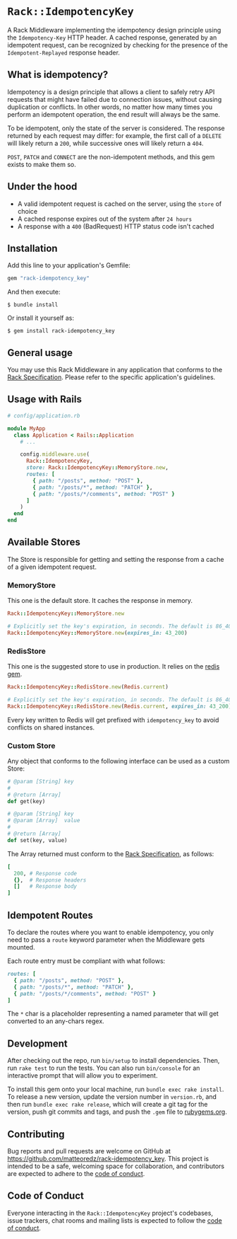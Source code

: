 # `Rack::IdempotencyKey`

A Rack Middleware implementing the idempotency design principle using the `Idempotency-Key` HTTP header. A cached response, generated by an idempotent request, can be recognized by checking for the presence of the `Idempotent-Replayed` response header.

## What is idempotency?

Idempotency is a design principle that allows a client to safely retry API requests that might have failed due to connection issues, without causing duplication or conflicts. In other words, no matter how many times you perform an idempotent operation, the end result will always be the same.

To be idempotent, only the state of the server is considered. The response returned by each request may differ: for example, the first call of a `DELETE` will likely return a `200`, while successive ones will likely return a `404`.

`POST`, `PATCH` and `CONNECT` are the non-idempotent methods, and this gem exists to make them so.

## Under the hood

- A valid idempotent request is cached on the server, using the `store` of choice
- A cached response expires out of the system after `24 hours`
- A response with a `400` (BadRequest) HTTP status code isn't cached

## Installation

Add this line to your application's Gemfile:

```ruby
gem "rack-idempotency_key"
```

And then execute:

    $ bundle install

Or install it yourself as:

    $ gem install rack-idempotency_key

## General usage

You may use this Rack Middleware in any application that conforms to the [Rack Specification](https://github.com/rack/rack/blob/main/SPEC.rdoc). Please refer to the specific application's guidelines.

## Usage with Rails

```ruby
# config/application.rb

module MyApp
  class Application < Rails::Application
    # ...

    config.middleware.use(
      Rack::IdempotencyKey,
      store: Rack::IdempotencyKey::MemoryStore.new,
      routes: [
        { path: "/posts", method: "POST" },
        { path: "/posts/*", method: "PATCH" },
        { path: "/posts/*/comments", method: "POST" }
      ]
    )
  end
end
```

## Available Stores

The Store is responsible for getting and setting the response from a cache of a given idempotent request.

### MemoryStore

This one is the default store. It caches the response in memory.

```ruby
Rack::IdempotencyKey::MemoryStore.new

# Explicitly set the key's expiration, in seconds. The default is 86_400 (24 hours)
Rack::IdempotencyKey::MemoryStore.new(expires_in: 43_200)
```

### RedisStore

This one is the suggested store to use in production. It relies on the [redis gem](https://github.com/redis/redis-rb).

```ruby
Rack::IdempotencyKey::RedisStore.new(Redis.current)

# Explicitly set the key's expiration, in seconds. The default is 86_400 (24 hours)
Rack::IdempotencyKey::RedisStore.new(Redis.current, expires_in: 43_200)
```

Every key written to Redis will get prefixed with `idempotency_key` to avoid conflicts on shared instances.

### Custom Store

Any object that conforms to the following interface can be used as a custom Store:

```ruby
# @param [String] key
#
# @return [Array]
def get(key)

# @param [String] key
# @param [Array]  value
#
# @return [Array]
def set(key, value)
```

The Array returned must conform to the [Rack Specification](https://github.com/rack/rack/blob/main/SPEC.rdoc), as follows:

```ruby
[
  200, # Response code
  {},  # Response headers
  []   # Response body
]
```

## Idempotent Routes

To declare the routes where you want to enable idempotency, you only need to pass a `route` keyword parameter when the Middleware gets mounted.

Each route entry must be compliant with what follows:

```ruby
routes: [
  { path: "/posts", method: "POST" },
  { path: "/posts/*", method: "PATCH" },
  { path: "/posts/*/comments", method: "POST" }
]
```

The `*` char is a placeholder representing a named parameter that will get converted to an any-chars regex.

## Development

After checking out the repo, run `bin/setup` to install dependencies.
Then, run `rake test` to run the tests.
You can also run `bin/console` for an interactive prompt that will allow you to experiment.

To install this gem onto your local machine, run `bundle exec rake install`.
To release a new version, update the version number in `version.rb`, and then run `bundle exec rake release`,
which will create a git tag for the version, push git commits and tags,
and push the `.gem` file to [rubygems.org](https://rubygems.org).

## Contributing

Bug reports and pull requests are welcome on GitHub at https://github.com/matteoredz/rack-idempotency_key.
This project is intended to be a safe, welcoming space for collaboration, and contributors are expected
to adhere to the [code of conduct](https://github.com/matteoredz/rack-idempotency_key/blob/master/CODE_OF_CONDUCT.md).

## Code of Conduct

Everyone interacting in the `Rack::IdempotencyKey` project's codebases, issue trackers,
chat rooms and mailing lists is expected to follow the [code of conduct](https://github.com/matteoredz/rack-idempotency_key/blob/master/CODE_OF_CONDUCT.md).
